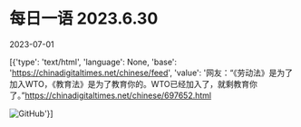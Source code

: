 # 每日一语 2023.6.30

2023-07-01

[{'type': 'text/html', 'language': None, 'base': 'https://chinadigitaltimes.net/chinese/feed', 'value': '网友：“《劳动法》是为了加入WTO，《教育法》是为了教育你的。WTO已经加入了，就剩教育你了。”https://chinadigitaltimes.net/chinese/697652.html

![GitHub](https://chinadigitaltimes.net/chinese/files/2023/06/image-1688171661757.png)'}]